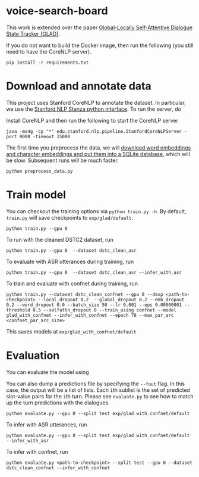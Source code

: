 # voice-search-board

This work is extended over the paper [Global-Locally Self-Attentive Dialogue State Tracker (GLAD)](https://arxiv.org/abs/1805.09655). 

If you do not want to build the Docker image, then run the following (you still need to have the CoreNLP server).

```
pip install -r requirements.txt
```

# Download and annotate data

This project uses Stanford CoreNLP to annotate the dataset.
In particular, we use the [Stanford NLP Stanza python interface](https://github.com/stanfordnlp/stanza).
To run the server, do

Install CoreNLP and then run the following to start the CoreNLP server
```
java -mx4g -cp "*" edu.stanford.nlp.pipeline.StanfordCoreNLPServer -port 9000 -timeout 15000
```

The first time you preprocess the data, we will [download word embeddings and character embeddings and put them into a SQLite database](https://github.com/vzhong/embeddings), which will be slow.
Subsequent runs will be much faster.

```
python preprocess_data.py
```

# Train model

You can checkout the training options via `python train.py -h`.
By default, `train.py` will save checkpoints to `exp/glad/default`.

```
python train.py --gpu 0
```
To run with the cleaned DSTC2 dataset, run
```
python train.py --gpu 0  --dataset dstc_clean_asr 
```
To evaluate with ASR utterances during training, run
```
python train.py --gpu 0  --dataset dstc_clean_asr --infer_with_asr
```
To train and evaluate with confnet during training, run
```
python train.py --dataset dstc_clean_confnet --gpu 0 --dexp <path-to-checkpoint> --local_dropout 0.2  --global_dropout 0.2 --emb_dropout 0.2 --word_dropout 0.0 --batch_size 50 --lr 0.001 --eps 0.00000001 --threshold 0.5 --selfattn_dropout 0 --train_using confnet --model glad_with_confnet --infer_with_confnet --epoch 70 --max_par_arc <confnet_par_arc_size>
```
This saves models at `exp/glad_with_confnet/default`

# Evaluation

You can evaluate the model using

You can also dump a predictions file by specifying the `--fout` flag.
In this case, the output will be a list of lists.
Each `i`th sublist is the set of predicted slot-value pairs for the `i`th turn.
Please see `evaluate.py` to see how to match up the turn predictions with the dialogues.


```
python evaluate.py --gpu 0 --split test exp/glad_with_confnet/default
```

To infer with ASR utterances, run

```
python evaluate.py --gpu 0 --split test exp/glad_with_confnet/default --infer_with_asr
```
To infer with confnet, run
```
python evaluate.py <path-to-checkpoint> --split test --gpu 0 --dataset dstc_clean_confnet --infer_with_confnet
```

